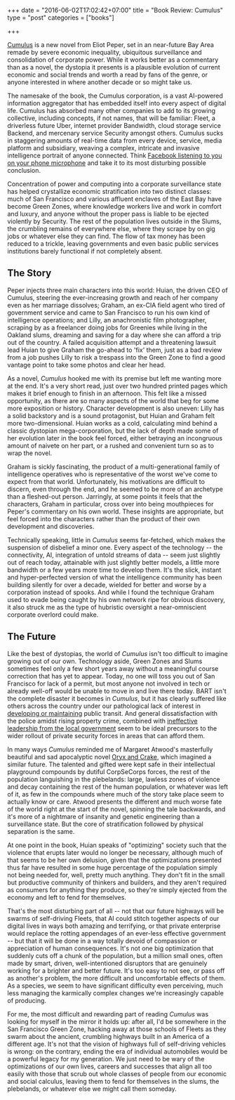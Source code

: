 +++
date = "2016-06-02T17:02:42+07:00"
title = "Book Review: Cumulus"
type = "post"
categories = ["books"]

+++

[Cumulus](https://www.amazon.com/Cumulus-Eliot-Peper-ebook/dp/B01E4L5L6S) is a new novel from Eliot Peper, set in an near-future Bay Area remade by severe economic inequality, ubiquitous surveillance and consolidation of corporate power.  While it works better as a commentary than as a novel, the dystopia it presents is a plausible evolution of current economic and social trends and worth a read by fans of the genre, or anyone interested in where another decade or so might take us.

The namesake of the book, the Cumulus corporation, is a vast AI-powered information aggregator that has embedded itself into every aspect of digital life.  Cumulus has absorbed many other companies to add to its growing collective, including concepts, if not names, that will be familiar: Fleet, a driverless future Uber, internet provider Bandwidth, cloud storage service Backend, and mercenary service Security amongst others.  Cumulus sucks in staggering amounts of real-time data from every device, service, media platform and subsidiary, weaving a complex, intricate and invasive intelligence portrait of anyone connected.  Think [Facebook listening to you on your phone microphone](http://qz.com/697923/heres-how-to-stop-facebook-from-listening-to-you-on-your-phone/) and take it to its most disturbing possible conclusion.

Concentration of power and computing into a corporate surveillance state has helped crystallize  economic stratification into two distinct classes:  much of San Francisco and various affluent enclaves of the East Bay have become Green Zones, where knowledge workers live and work in comfort and luxury, and anyone without the proper pass is liable to be ejected violently by Security.  The rest of the population lives outside in the Slums, the crumbling remains of everywhere else, where they scrape by on gig jobs or whatever else they can find.  The flow of tax money has been reduced to a trickle, leaving governments and even basic public services institutions barely functional if not completely absent.

## The Story

Peper injects three main characters into this world:  Huian, the driven CEO of Cumulus, steering the ever-increasing growth and reach of her company even as her marriage dissolves; Graham, an ex-CIA field agent who tired of government service and came to San Francisco to run his own kind of intelligence operations; and Lilly, an anachronistic film photographer, scraping by as a freelancer doing jobs for Greenies while living in the Oakland slums, dreaming and saving for a day where she can afford a trip out of the country.  A failed acquisition attempt and a threatening lawsuit lead Huian to give Graham the go-ahead to 'fix' them, just as a bad review from a job pushes Lilly to risk a trespass into the Green Zone to find a good vantage point to take some photos and clear her head.

As a novel, *Cumulus* hooked me with its premise but left me wanting more at the end.  It's a very short read, just over two hundred printed pages which makes it brief enough to finish in an  afternoon.  This felt like a missed opportunity, as there are so many aspects of the world that beg for some more exposition or history.  Character development is also uneven:  Lilly has a solid backstory and is a sound protagonist, but Huian and Graham felt more two-dimensional.  Huian works as a cold, calculating mind behind a classic dystopian mega-corporation, but the lack of depth made some of her evolution later in the book feel forced, either betraying an incongruous amount of naivete on her part, or a rushed and convenient turn so as to wrap the novel.

Graham is sickly fascinating, the product of a multi-generational family of intelligence operatives who is representative of the worst we've come to expect from that world.  Unfortunately, his motivations are difficult to discern, even through the end, and he seemed to be more of an archetype than a fleshed-out person.  Jarringly, at some points it feels that the characters, Graham in particular, cross over into being mouthpieces for Peper's commentary on his own world.  These insights are appropriate, but feel forced into the characters rather than the product of their own development and discoveries.

Technically speaking, little in *Cumulus* seems far-fetched, which makes the suspension of disbelief a minor one.  Every aspect of the technology -- the connectivity, AI, integration of untold streams of data -- seem just slightly out of reach today, attainable with just slightly better models, a little more bandwidth or a few years more time to develop them.  It's the slick, instant and hyper-perfected version of what the intelligence community has been building silently for over a decade, wielded for better and worse by a corporation instead of spooks.  And while I found the technique Graham used to evade being caught by his own network ripe for obvious discovery, it also struck me as the type of hubristic oversight a near-omniscient corporate overlord could make.

## The Future

Like the best of dystopias, the world of *Cumulus* isn't too difficult to imagine growing out of our own.  Technology aside, Green Zones and Slums sometimes feel only a few short years away without a meaningful course correction that has yet to appear.  Today, no one will toss you out of San Francisco for lack of a permit, but most anyone not involved in tech or already well-off would be unable to move in and live there today.  BART isn't the complete disaster it becomes in *Cumulus*, but it has clearly suffered like others across the country under our pathological lack of interest in [developing or maintaining](http://www.sfchronicle.com/bayarea/article/BART-gets-candid-in-Twitter-exchange-with-angry-6900683.php) public transit.  And general dissatisfaction with the police amidst rising property crime, combined with [ineffective leadership from the local government](http://www.sfgate.com/politics/article/SF-Mayor-Lee-points-at-judges-in-property-crime-7948231.php) seem to be ideal precursors to the wider rollout of private security forces in areas that can afford them.

In many ways *Cumulus* reminded me of Margaret Atwood's masterfully beautiful and sad apocalyptic novel [Oryx and Crake](http://www.amazon.com/Oryx-Crake-Margaret-Atwood/dp/0385721676), which imagined a similar future.  The talented and gifted were kept safe in their intellectual playground compounds by dutiful CorpSeCorps forces, the rest of the population languishing in the plebelands: large, lawless zones of violence and decay containing the rest of the human population, or whatever was left of it, as few in the compounds where much of the story take place seem to actually know or care.  Atwood presents the different and much worse fate of the world right at the start of the novel, spinning the tale backwards, and it's more of a nightmare of insanity and genetic engineering than a surveillance state.  But the core of stratification followed by physical separation is the same.
 
At one point in the book, Huian speaks of "optimizing" society such that the violence that erupts later would no longer be necessary, although much of that seems to be her own delusion, given that the optimizations presented thus far have resulted in some huge percentage of the population simply not being needed for, well, pretty much anything.  They don't fit in the small but productive community of thinkers and builders, and they aren't required as consumers for anything they produce, so they're simply ejected from the economy and left to fend for themselves.

That's the most disturbing part of all -- not that our future highways will be swarms of self-driving Fleets, that AI could stitch together aspects of our digital lives in ways both amazing and terrifying, or that private enterprise would replace the rotting appendages of an ever-less effective government -- but that it will be done in a way totally devoid of compassion or appreciation of human consequences.  It's not one big optimization that suddenly cuts off a chunk of the population, but a million small ones, often made by smart, driven, well-intentioned disruptors that are genuinely working for a brighter and better future.  It's too easy to not see, or pass off as another's problem, the more difficult and uncomfortable effects of them.  As a species, we seem to have significant difficulty even perceiving, much less managing the karmically complex changes we're increasingly capable of producing.

For me, the most difficult and rewarding part of reading *Cumulus* was looking for myself in the mirror it holds up:  after all, I'd be somewhere in the San Francisco Green Zone, hacking away at those schools of Fleets as they swarm about the ancient, crumbling highways built in an America of a different age.  It's not that the vision of highways full of self-driving vehicles is wrong: on the contrary, ending the era of individual automobiles would be a powerful legacy for my generation.  We just need to be wary of the optimizations of our own lives, careers and successes that align all too easily with those that scrub out whole classes of people from our economic and social calculus, leaving them to fend for themselves in the slums, the plebelands, or whatever else we might call them someday.  

